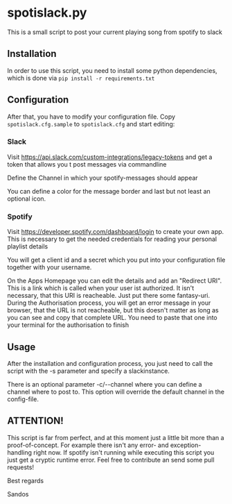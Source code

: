 # spotislack.py

This is a small script to post your current playing song from spotify to slack

## Installation
In order to use this script, you need to install some python dependencies, which is done via `pip install -r requirements.txt`

## Configuration
After that, you have to modify your configuration file. Copy `spotislack.cfg.sample` to `spotislack.cfg` and start editing:

### Slack
Visit https://api.slack.com/custom-integrations/legacy-tokens and get a token that allows you t post messages via commandline

Define the Channel in which your spotify-messages should appear

You can define a color for the message border and last but not least an optional icon.

### Spotify
Visit https://developer.spotify.com/dashboard/login to create your own app. This is necessary to get the needed credentials for reading your personal playlist details

You will get a client id and a secret which you put into your configuration file together with your username.

On the Apps Homepage you can edit the details and add an "Redirect URI". This is a link which is called when your user ist authorized. It isn't necessary, that this URI is reacheable. Just put there some fantasy-uri.
During the Authorisation process, you will get an error message in your browser, that the URL is not reacheable, but this doesn't matter as long as you can see and copy that complete URL. You need to paste that one into your terminal for the authorisation to finish

## Usage
After the installation and configuration process, you just need to call the script with the -s parameter and specify a slackinstance.

There is an optional parameter -c/--channel where you can define a channel where to post to. This option will override the default channel in the config-file.

## ATTENTION!
This script is far from perfect, and at this moment just a little bit more than a proof-of-concept. For example there isn't any error- and exception-handling right now. If spotify isn't running while executing this script you just get a cryptic runtime error.
Feel free to contribute an send some pull requests!

Best regards

Sandos

